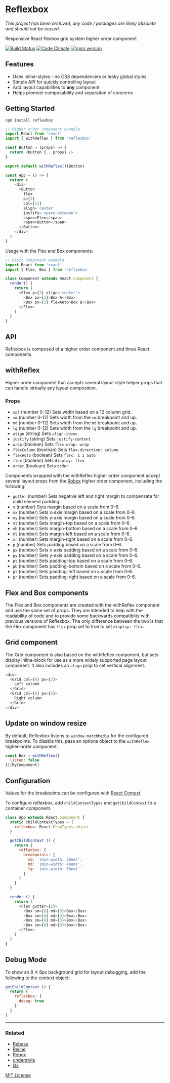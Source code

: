 
# Reflexbox

*This project has been archived, any code / packages are likely obsolete and should not be reused.*

Responsive React flexbox grid system higher order component

[![Build Status](https://travis-ci.org/jxnblk/reflexbox.svg?branch=master)](https://travis-ci.org/jxnblk/reflexbox)
[![Code Climate](https://codeclimate.com/github/jxnblk/reflexbox/badges/gpa.svg)](https://codeclimate.com/github/jxnblk/reflexbox)
[![npm version](https://badge.fury.io/js/reflexbox.svg)](https://badge.fury.io/js/reflexbox)

## Features
- Uses inline-styles - no CSS dependencies or leaky global styles
- Simple API for quickly controlling layout
- Add layout capabilities to **any** component
- Helps promote composability and separation of concerns

## Getting Started

```
npm install reflexbox
```

```js
// Higher order component example
import React from 'react'
import { withReflex } from 'reflexbox'

const Button = (props) => {
  return <button {...props} />
}

export default withReflex()(Button)
```

```js
const App = () => {
  return (
    <div>
      <Button
        flex
        p={2}
        col={12}
        align='center'
        justify='space-between'>
        <span>Flex</span>
        <span>Button</span>
      </Button>
    </div>
  )
}
```

Usage with the Flex and Box components:

```js
// Basic component example
import React from 'react'
import { Flex, Box } from 'reflexbox'

class Component extends React.Component {
  render() {
    return (
      <Flex p={2} align='center'>
        <Box px={2}>Box A</Box>
        <Box px={2} flexAuto>Box B</Box>
      </Flex>
    )
  }
}
```

## API

Reflexbox is composed of a higher order component and three React components.

## withReflex

Higher order component that accepts several layout style helper props
that can handle virtually any layout composition.

### Props

- `col` (number 0–12) Sets width based on a 12 column grid.
- `sm` (number 0-12) Sets width from the `sm` breakpoint and up.
- `md` (number 0-12) Sets width from the `md` breakpoint and up.
- `lg` (number 0-12) Sets width from the `lg` breakpoint and up.
- `align` (string) Sets `align-items`
- `justify` (string) Sets `justify-content`
- `wrap` (boolean) Sets `flex-wrap: wrap`
- `flexColumn` (boolean) Sets `flex-direction: column`
- `flexAuto` (boolean) Sets `flex: 1 1 auto`
- `flex` (boolean) Sets `display: flex`
- `order` (boolean) Sets `order`

Components wrapped with the withReflex higher order component accept several layout props from
the [Robox](https://github.com/jxnblk/robox) higher order component, including the following:

- `gutter` (number) Sets negative left and right margin to compensate for child element padding.
- `m` (number) Sets margin based on a scale from 0–6.
- `mx` (number) Sets x-axis margin based on a scale from 0–6.
- `my` (number) Sets y-axis margin based on a scale from 0–6.
- `mt` (number) Sets margin-top based on a scale from 0–6.
- `mb` (number) Sets margin-bottom based on a scale from 0–6.
- `ml` (number) Sets margin-left based on a scale from 0–6.
- `mr` (number) Sets margin-right based on a scale from 0–6.
- `p` (number) Sets padding based on a scale from 0–6.
- `px` (number) Sets x-axis padding based on a scale from 0–6.
- `py` (number) Sets y-axis padding based on a scale from 0–6.
- `pt` (number) Sets padding-top based on a scale from 0–6.
- `pb` (number) Sets padding-bottom based on a scale from 0–6.
- `pl` (number) Sets padding-left based on a scale from 0–6.
- `pr` (number) Sets padding-right based on a scale from 0–6.

## Flex and Box components

The Flex and Box components are created with the withReflex component and use the same set of props.
They are intended to help with the readability of code and
to provide some backwards compatiblity with previous versions
of Reflexbox.
The only difference between the two is that the Flex component has `flex` prop set to true to set `display: flex`.

## Grid component

The Grid component is also based on the withReflex component, but sets display inline-block for use as a more widely supported page layout component. It also includes an `align` prop to set vertical alignment.

```js
<div>
  <Grid col={6} px={2}>
    Left column
  </Grid>
  <Grid col={6} px={2}>
    Right column
  </Grid>
</div>
```

## Update on window resize

By default, Reflexbox listens to `window.matchMedia` for the configured breakpoints.
To disable this, pass an options object to the `withReflex` higher-order component.

```js
const Box = withReflex({
  listen: false
})(MyComponent)
```

## Configuration

Values for the breakpoints can be configured with
[React Context](https://facebook.github.io/react/docs/context.html).

To configure reflexbox, add `childContextTypes` and `getChildContext` to a container component.

```js
class App extends React.Component {
  static childContextTypes = {
    reflexbox: React.PropTypes.object
  }

  getChildContext () {
    return {
      reflexbox: {
        breakpoints: {
          sm: '(min-width: 30em)',
          md: '(min-width: 48em)',
          lg: '(min-width: 60em)'
        }
      }
    }
  }

  render () {
    return (
      <Flex gutter={2}>
        <Box sm={6} md={3}>Box</Box>
        <Box sm={6} md={3}>Box</Box>
        <Box sm={6} md={3}>Box</Box>
        <Box sm={6} md={3}>Box</Box>
      </Flex>
    )
  }
}
```

## Debug Mode

To show an 8 ⨉ 8px background grid for layout debugging, add the following to the context object:

```js
getChildContext () {
  return {
    reflexbox: {
      debug: true
    }
  }
}
```

---

### Related

- [Rebass](http://jxnblk.com/rebass)
- [Reline](http://jxnblk.com/reline)
- [Robox](http://jxnblk.com/robox)
- [understyle](http://jxnblk.com/understyle)
- [Gx](http://jxnblk.com/gx)

[MIT License](.github/LICENSE.md)

